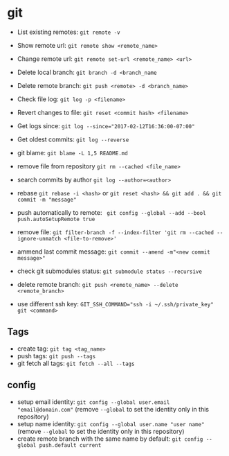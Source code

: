 # git

* List existing remotes: `git remote -v`
* Show remote url: `git remote show <remote_name>`
* Change remote url: `git remote set-url <remote_name> <url>`
* Delete local branch: `git branch -d <branch_name`
* Delete remote branch: `git push <remote> -d <branch_name>`
* Check file log: `git log -p <filename>`
* Revert changes to file: `git reset <commit hash> <filename>`
* Get logs since: `git log --since="2017-02-12T16:36:00-07:00"`
* Get oldest commits: `git log --reverse`
* git blame: `git blame -L 1,5 README.md`
* remove file from repository `git rm --cached <file_name>`
* search commits by author `git log --author=<author>`
* rebase `git rebase -i <hash>` or `git reset <hash> && git add . && git commit -m "message"`
* push automatically to remote: ` git config --global --add --bool push.autoSetupRemote true`
* remove file: `git filter-branch -f --index-filter 'git rm --cached --ignore-unmatch <file-to-remove>'`

* ammend last commit message:
    `git commit --amend -m"<new commit message>"`

* check git submodules status: `git submodule status --recursive`
* delete remote branch: `git push <remote_name> --delete <remote_branch>`
* use different ssh key: `GIT_SSH_COMMAND="ssh -i ~/.ssh/private_key" git <command>`

## Tags
* create tag: `git tag <tag_name>`
* push tags: `git push --tags`
* git fetch all tags: `git fetch --all --tags`

## config
* setup email identity: `git config --global user.email "email@domain.com"` (remove `--global` to set the identity only in this repository)
* setup name identity: `git config --global user.name "user name"` (remove `--global` to set the identity only in this repository)
* create remote branch with the same name by default: `git config --global push.default current`
